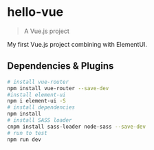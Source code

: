 # hello-vue

> A Vue.js project

My first Vue.js project combining with ElementUI.

## Dependencies & Plugins

``` bash
# install vue-router
npm install vue-router --save-dev
#install element-ui
npm i element-ui -S
# install dependencies
npm install
# install SASS loader
cnpm install sass-loader node-sass --save-dev
# run to test
npm run dev
```

